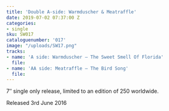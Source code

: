 ```yaml
---
title: 'Double A-side: Warmduscher & Meatraffle'
date: 2019-07-02 07:37:00 Z
categories:
- single
sku: SW017
cataloguenumber: '017'
image: "/uploads/SW17.png"
tracks:
- name: 'A side: Warmduscher – The Sweet Smell Of Florida'
  file: 
- name: 'AA side: Meatraffle – The Bird Song'
  file: 
---
```


7″ single only release, limited to an edition of 250 worldwide.

Released 3rd June 2016
